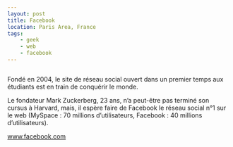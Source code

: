 ```yaml
---
layout: post
title: Facebook
location: Paris Area, France
tags:
    - geek
    - web
    - facebook
---
```


<img src="/assets/images/assets/images/blog/Logos/Facebook_Logo.png" alt="" />

Fondé en 2004, le site de réseau social ouvert dans un premier temps aux étudiants est en train de conquérir le monde.

Le fondateur Mark Zuckerberg, 23 ans, n’a peut-être pas terminé son cursus à Harvard, mais, il espère faire de Facebook le réseau social n°1 sur le web (MySpace : 70 millions d’utilisateurs, Facebook : 40 millions d’utilisateurs).  

www.facebook.com
